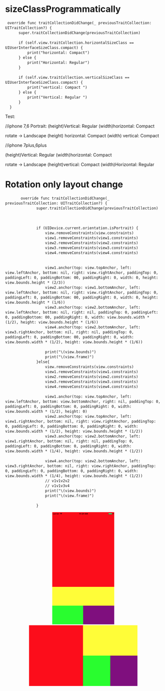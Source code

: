 # sizeClassProgrammatically


     override func traitCollectionDidChange(_ previousTraitCollection: UITraitCollection?) {
          super.traitCollectionDidChange(previousTraitCollection)

          if (self.view.traitCollection.horizontalSizeClass == UIUserInterfaceSizeClass.compact) {
              print("horizontal: Compact")
          } else {
              print("Horizontal: Regular")
          }

          if (self.view.traitCollection.verticalSizeClass == UIUserInterfaceSizeClass.compact) {
              print("vertical: Compact ")
          } else {
              print("Vertical: Regular ")
          }
      }
      
Test:      

//iphone 7,6
Portrait:
(height)Vertical: Regular 
(width)horizontal: Compact 


rotate -> Landscape
(height) horizontal: Compact
(width)  vertical: Compact

//iphone 7plus,6plus

(height)Vertical: Regular 
(width)horizontal: Compact 

rotate -> Landscape
(height)vertical: Compact 
(width)Horizontal: Regular



# Rotation only layout change 

           override func traitCollectionDidChange(_ previousTraitCollection: UITraitCollection?) {
                  super.traitCollectionDidChange(previousTraitCollection)



                  if (UIDevice.current.orientation.isPortrait) {
                      view.removeConstraints(view.constraints)
                      view1.removeConstraints(view1.constraints)
                      view2.removeConstraints(view2.constraints)
                      view3.removeConstraints(view3.constraints)
                      view4.removeConstraints(view4.constraints)


                      view1.anchor(top: view.topAnchor, left: view.leftAnchor, bottom: nil, right: view.rightAnchor, paddingTop: 0, paddingLeft: 0, paddingBottom: 00, paddingRight: 0, width: 0, height: view.bounds.height * (2/3))
                      view2.anchor(top: view1.bottomAnchor, left: view.leftAnchor, bottom: nil, right: view.rightAnchor, paddingTop: 0, paddingLeft: 0, paddingBottom: 00, paddingRight: 0, width: 0, height: view.bounds.height * (1/6))
                      view3.anchor(top: view2.bottomAnchor, left: view.leftAnchor, bottom: nil, right: nil, paddingTop: 0, paddingLeft: 0, paddingBottom: 00, paddingRight: 0, width: view.bounds.width * (1/2), height: view.bounds.height * (1/6))
                      view4.anchor(top: view2.bottomAnchor, left: view3.rightAnchor, bottom: nil, right: nil, paddingTop: 0, paddingLeft: 0, paddingBottom: 00, paddingRight: 0, width: view.bounds.width * (1/2), height: view.bounds.height * (1/6))

                      print("\(view.bounds)")
                      print("\(view.frame)")
                  }else{
                      view.removeConstraints(view.constraints)
                      view1.removeConstraints(view1.constraints)
                      view2.removeConstraints(view2.constraints)
                      view3.removeConstraints(view3.constraints)
                      view4.removeConstraints(view4.constraints)

                      view1.anchor(top: view.topAnchor, left: view.leftAnchor, bottom: view.bottomAnchor, right: nil, paddingTop: 0, paddingLeft: 0, paddingBottom: 0, paddingRight: 0, width: view.bounds.width * (1/2), height: 0)
                      view2.anchor(top: view.topAnchor, left: view1.rightAnchor, bottom: nil, right: view.rightAnchor, paddingTop: 0, paddingLeft: 0, paddingBottom: 0, paddingRight: 0, width: view.bounds.width * (1/2), height: view.bounds.height * (1/2))
                      view3.anchor(top: view2.bottomAnchor, left: view1.rightAnchor, bottom: nil, right: nil, paddingTop: 0, paddingLeft: 0, paddingBottom: 0, paddingRight: 0, width: view.bounds.width * (1/4), height: view.bounds.height * (1/2))

                      view4.anchor(top: view2.bottomAnchor, left: view3.rightAnchor, bottom: nil, right: view.rightAnchor, paddingTop: 0, paddingLeft: 0, paddingBottom: 0, paddingRight: 0, width: view.bounds.width * (1/4), height: view.bounds.height * (1/2))
                      // v1v1v2v2
                      // v1v1v3v4
                      print("\(view.bounds)")
                      print("\(view.frame)")

                  }

<p align="center">
  <img src="https://github.com/ericyu423/sizeClassProgrammatically/blob/master/port.png" width="200"/>
  <img src="https://github.com/ericyu423/sizeClassProgrammatically/blob/master/land.png" width="350"/>
  
</p>


